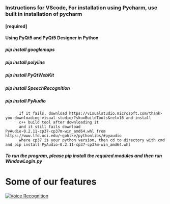### Instructions for VScode, For installation using Pycharm, use built in installation of pycharm 
#### [required]
#### Using PyQt5 and PyQt5 Designer in Python
##### pip install googlemaps
##### pip install polyline
##### pip install PyQtWebKit
##### pip install SpeechRecognition
##### pip install PyAudio
          If it fails, download https://visualstudio.microsoft.com/thank-you-downloading-visual-studio/?sku=BuildTools&rel=16 and install
          c++ build tool after downloading it
          and it still fails download PyAudio‑0.2.11‑cp37‑cp37m‑win_amd64.whl from https://www.lfd.uci.edu/~gohlke/pythonlibs/#pyaudio
          where cp37 is your python version, then cd to directory with cmd and pip install PyAudio‑0.2.11‑cp37‑cp37m‑win_amd64.whl
##### To run the program, please pip install the required modules and then run WindowLogin.py

# Some of our features
[![Voice Recognition](https://img.youtube.com/vi/SgdUDon4IP4/0.jpg)](https://www.youtube.com/watch?v=SgdUDon4IP4 "Voice Recognition")
